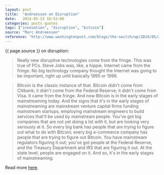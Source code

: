 ```yaml
---
layout: post
title:  "Andreessen on Disruption"
date:   2014-05-23 10:52:00
categories: posts quotes
tags: ["innovation", "disruption", "bitcoin"]
source: "Marc Andreessen"
reference: "http://www.washingtonpost.com/blogs/the-switch/wp/2014/05/21/marc-andreessen-in-20-years-well-talk-about-bitcoin-like-we-talk-about-the-internet-today/"
---
```


{{ page.source }} on disruption:

> Really new disruptive technologies come from the fringe. This was true of PCs. Steve Jobs was, like, a hippie. Internet came from the fringe. No big technology company thought the Internet was going to be important, right up until basically 1995 or 1996.

> Bitcoin is the classic instance of that. Bitcoin didn't come from Citibank; it didn't come from the Federal Reserve; it didn't come from Visa. It came from the fringe. And now Bitcoin is in the early stages of mainstreaming today. And the signs that it's in the early stages of mainstreaming are mainstream venture capital firms funding mainstream startups, employing mainstream engineers to build services that'll be used by mainstream people. You've got big companies that are not yet doing a lot with it, but are looking very seriously at it. So every big bank has people that are trying to figure out what to do with Bitcoin; every big e-commerce company has people that are trying to figure out Bitcoin. You have mainstream regulators figuring it out; you've got people at the Federal Reserve, and the Treasury Department and IRS that are figuring it out. At the state level, people are engaged on it. And so, it's in the early stages of mainstreaming.

Read more [here]({{page.reference}}).
